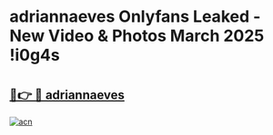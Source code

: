 # adriannaeves Onlyfans Leaked - New Video & Photos March 2025 !i0g4s

# <h2><a href="https://lv0lzh.iuczelnia.edu.pl?title=adriannaeves&ref=i0g4s">🔗👉 🔴 adriannaeves</a></h2>

[![acn](https://github.com/user-attachments/assets/0f9c940e-d8b0-45ae-aac7-cd30a18b3e1c)](https://lv0lzh.iuczelnia.edu.pl?title=adriannaeves&ref=i0g4s)

